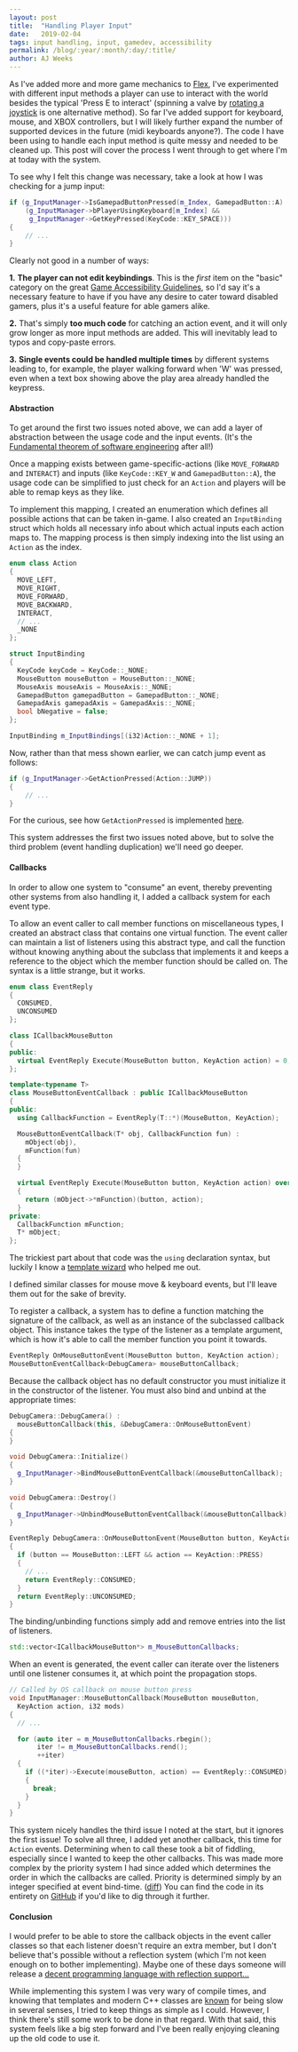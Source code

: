 ```yaml
---
layout: post
title:  "Handling Player Input"
date:   2019-02-04
tags: input handling, input, gamedev, accessibility
permalink: /blog/:year/:month/:day/:title/
author: AJ Weeks
---
```


As I've added more and more game mechanics to <a class="underline" href="https://ajweeks.com/FlexEngine">Flex</a>, I've experimented with different input methods a player can use to interact with the world besides the typical 'Press E to interact' (spinning a valve by <a class="underline" href="https://www.youtube.com/watch?v=_6wftcZg1jg">rotating a joystick</a> is one alternative method). So far I've added support for keyboard, mouse, and XBOX controllers, but I will likely further expand the number of supported devices in the future (midi keyboards anyone?). The code I have been using to handle each input method is quite messy and needed to be cleaned up. This post will cover the process I went through to get where I'm at today with the system.

To see why I felt this change was necessary, take a look at how I was checking for a jump input:

```c++
if (g_InputManager->IsGamepadButtonPressed(m_Index, GamepadButton::A) ||
    (g_InputManager->bPlayerUsingKeyboard[m_Index] &&
     g_InputManager->GetKeyPressed(KeyCode::KEY_SPACE)))
{
    // ...
}
```

Clearly not good in a number of ways:

**1.** **The player can not edit keybindings**. This is the _first_ item on the "basic" category on the great <a class="underline" href="https://gameaccessibilityguidelines.com/">Game Accessibility Guidelines</a>, so I'd say it's a necessary feature to have if you have any desire to cater toward disabled gamers, plus it's a useful feature for able gamers alike.

**2.** That's simply **too much code** for catching an action event, and it will only grow longer as more input methods are added. This will inevitably lead to typos and copy-paste errors.

**3.** **Single events could be handled multiple times** by different systems leading to, for example, the player walking forward when 'W' was pressed, even when a text box showing above the play area already handled the keypress.

#### Abstraction
To get around the first two issues noted above, we can add a layer of abstraction between the usage code and the input events. (It's the <a class="underline" href="https://en.wikipedia.org/wiki/Fundamental_theorem_of_software_engineering">Fundamental theorem of software engineering</a> after all!)

Once a mapping exists between game-specific-actions (like <code class="inline">MOVE_FORWARD</code> and <code class="inline">INTERACT</code>) and inputs (like <code class="inline">KeyCode::KEY_W</code> and <code class="inline">GamepadButton::A</code>), the usage code can be simplified to just check for an <code class="inline">Action</code> and players will be able to remap keys as they like.

To implement this mapping, I created an enumeration which defines all possible actions that can be taken in-game. I also created an <code class="inline">InputBinding</code> struct which holds all necessary info about which actual inputs each action maps to. The mapping process is then simply indexing into the list using an <code class="inline">Action</code> as the index.

```c++
enum class Action
{
  MOVE_LEFT,
  MOVE_RIGHT,
  MOVE_FORWARD,
  MOVE_BACKWARD,
  INTERACT,
  // ...
  _NONE
};

struct InputBinding
{
  KeyCode keyCode = KeyCode::_NONE;
  MouseButton mouseButton = MouseButton::_NONE;
  MouseAxis mouseAxis = MouseAxis::_NONE;
  GamepadButton gamepadButton = GamepadButton::_NONE;
  GamepadAxis gamepadAxis = GamepadAxis::_NONE;
  bool bNegative = false;
};

InputBinding m_InputBindings[(i32)Action::_NONE + 1];
```

Now, rather than that mess shown earlier, we can catch jump event as follows:

```c++
if (g_InputManager->GetActionPressed(Action::JUMP))
{
    // ...
}
```

For the curious, see how <code class="inline">GetActionPressed</code> is implemented <a class="underline" href="https://gist.github.com/ajweeks/49179473bd576aa669cc88fd06848ed3">here</a>.

This system addresses the first two issues noted above, but to solve the third problem (event handling duplication) we'll need go deeper.

#### Callbacks
In order to allow one system to "consume" an event, thereby preventing other systems from also handling it, I added a callback system for each event type.

To allow an event caller to call member functions on miscellaneous types, I created an abstract class that contains one virtual function. The event caller can maintain a list of listeners using this abstract type, and call the function without knowing anything about the subclass that implements it and keeps a reference to the object which the member function should be called on. The syntax is a little strange, but it works.

```c++
enum class EventReply
{
  CONSUMED,
  UNCONSUMED
};

class ICallbackMouseButton
{
public:
  virtual EventReply Execute(MouseButton button, KeyAction action) = 0;
};

template<typename T>
class MouseButtonEventCallback : public ICallbackMouseButton
{
public:
  using CallbackFunction = EventReply(T::*)(MouseButton, KeyAction);

  MouseButtonEventCallback(T* obj, CallbackFunction fun) :
    mObject(obj),
    mFunction(fun)
  {
  }

  virtual EventReply Execute(MouseButton button, KeyAction action) override
  {
    return (mObject->*mFunction)(button, action);
  }
private:
  CallbackFunction mFunction;
  T* mObject;
};
```

The trickiest part about that code was the <code class="inline">using</code> declaration syntax, but luckily I know a <a class="underline" href="https://twitter.com/simon_coenen">template wizard</a> who helped me out.

I defined similar classes for mouse move & keyboard events, but I'll leave them out for the sake of brevity.

To register a callback, a system has to define a function matching the signature of the callback, as well as an instance of the subclassed callback object. This instance takes the type of the listener as a template argument, which is how it's able to call the member function you point it towards.

```c++
EventReply OnMouseButtonEvent(MouseButton button, KeyAction action);
MouseButtonEventCallback<DebugCamera> mouseButtonCallback;
```

Because the callback object has no default constructor you must initialize it in the constructor of the listener. You must also bind and unbind at the appropriate times:

```c++
DebugCamera::DebugCamera() :
  mouseButtonCallback(this, &DebugCamera::OnMouseButtonEvent)
{
}

void DebugCamera::Initialize()
{
  g_InputManager->BindMouseButtonEventCallback(&mouseButtonCallback);
}

void DebugCamera::Destroy()
{
  g_InputManager->UnbindMouseButtonEventCallback(&mouseButtonCallback);
}

EventReply DebugCamera::OnMouseButtonEvent(MouseButton button, KeyAction action)
{
  if (button == MouseButton::LEFT && action == KeyAction::PRESS)
  {
    // ...
    return EventReply::CONSUMED;
  }
  return EventReply::UNCONSUMED;
}
```

The binding/unbinding functions simply add and remove entries into the list of listeners.

```c++
std::vector<ICallbackMouseButton*> m_MouseButtonCallbacks;
```

When an event is generated, the event caller can iterate over the listeners until one listener consumes it, at which point the propagation stops.

```c++
// Called by OS callback on mouse button press
void InputManager::MouseButtonCallback(MouseButton mouseButton,
  KeyAction action, i32 mods)
{
  // ...

  for (auto iter = m_MouseButtonCallbacks.rbegin();
       iter != m_MouseButtonCallbacks.rend();
       ++iter)
  {
    if ((*iter)->Execute(mouseButton, action) == EventReply::CONSUMED)
    {
      break;
    }
  }
}
```

This system nicely handles the third issue I noted at the start, but it ignores the first issue! To solve all three, I added yet another callback, this time for <code class="inline">Action</code> events. Determining when to call these took a bit of fiddling, especially since I wanted to keep the other callbacks. This was made more complex by the priority system I had since added which determines the order in which the callbacks are called. Priority is determined simply by an integer specified at event bind-time. (<a class="underline" href="https://github.com/ajweeks/FlexEngine/commit/7ccf1d00dc0961ac08fd9af5f516cb9ec8b44a52#diff-1b7a63e8c012c6ad34c6d9677f5b0781">diff</a>) You can find the code in its entirety on <a class="underline" href="https://github.com/ajweeks/FlexEngine/commits/development">GitHub</a> if you'd like to dig through it further.

#### Conclusion

I would prefer to be able to store the callback objects in the event caller classes so that each listener doesn't require an extra member, but I don't believe that's possible without a reflection system (which I'm not keen enough on to bother implementing). Maybe one of these days someone will release a <a class="underline" href="https://github.com/BSVino/JaiPrimer/blob/master/JaiPrimer.md">decent programming language with reflection support...</a>

While implementing this system I was very wary of compile times, and knowing that templates and modern C++ classes are <a class="underline" href="https://zeuxcg.org/2019/01/17/is-c-fast/">known</a> for being slow in several senses, I tried to keep things as simple as I could. However, I think there's still some work to be done in that regard. With that said, this system feels like a big step forward and I've been really enjoying cleaning up the old code to use it.

